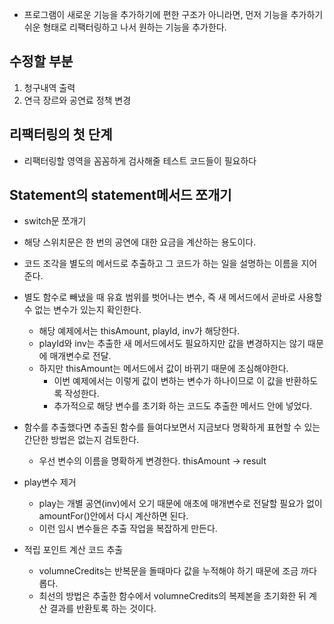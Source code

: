- 프로그램이 새로운 기능을 추가하기에 편한 구조가 아니라면, 먼저 기능을 추가하기 쉬운 형태로 리팩터링하고 나서 원하는 기능을 추가한다.


## 수정할 부분
1. 청구내역 출력
2. 연극 장르와 공연료 정책 변경

## 리팩터링의 첫 단계
- 리팩터링할 영역을 꼼꼼하게 검사해줄 테스트 코드들이 필요하다

## Statement의 statement메서드 쪼개기
- switch문 쪼개기
- 해당 스위치문은 한 번의 공연에 대한 요금을 계산하는 용도이다.
- 코드 조각을 별도의 메서드로 추출하고 그 코드가 하는 일을 설명하는 이름을 지어준다.
- 별도 함수로 빼냈을 때 유효 범위를 벗어나는 변수, 즉 새 메서드에서 곧바로 사용할 수 없는 변수가 있는지 확인한다.
  - 해당 예제에서는 thisAmount, playId, inv가 해당한다.
  - playId와 inv는 추출한 새 메서드에서도 필요하지만 값을 변경하지는 않기 때문에 매개변수로 전달.
  - 하지만 thisAmount는 메서드에서 값이 바뀌기 때문에 조심해야한다.
    - 이번 예제에서는 이렇게 값이 변하는 변수가 하나이므로 이 값을 반환하도록 작성한다.
    - 추가적으로 해당 변수를 초기화 하는 코드도 추출한 메서드 안에 넣었다.
- 함수를 추출했다면 추출된 함수를 들여다보면서 지금보다 명확하게 표현할 수 있는 간단한 방법은 없는지 검토한다.
  - 우선 변수의 이름을 명확하게 변경한다. thisAmount -> result
  

- play변수 제거
  - play는 개별 공연(inv)에서 오기 때문에 애초에 매개변수로 전달할 필요가 없이 amountFor()안에서 다시 계산하면 된다.
  - 이런 임시 변수들은 추출 작업을 복잡하게 만든다.


- 적립 포인트 계산 코드 추출
  - volumneCredits는 반복문을 돌때마다 값을 누적해야 하기 때문에 조금 까다롭다.
  - 최선의 방법은 추출한 함수에서 volumneCredits의 복제본을 초기화한 뒤 계산 결과를 반환토록 하는 것이다.


